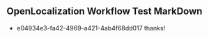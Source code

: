 ## OpenLocalization Workflow Test MarkDown
* e04934e3-fa42-4969-a421-4ab4f68dd017 
thanks!<!--HONumber=Mar16_HO4-->
